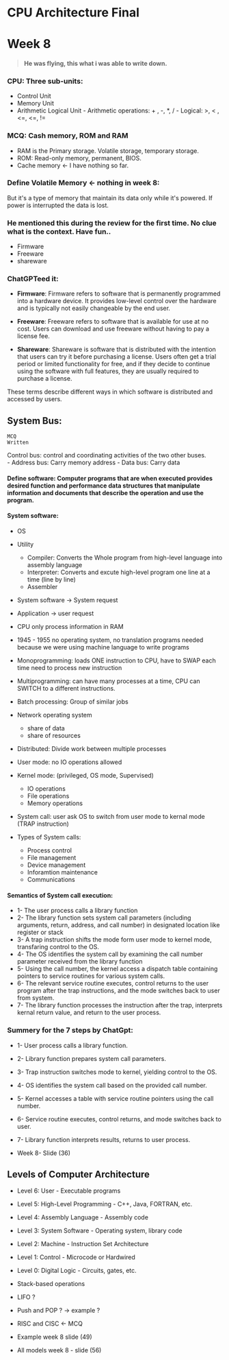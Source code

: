# CPU Architecture Final
# Week 8
> #### He was flying, this what i was able to write down.

### CPU: Three sub-units:
- Control Unit
- Memory Unit
- Arithmetic Logical Unit 
	  - Arithmetic operations: + , -, *, /
	  - Logical: >, < , <=, <=, !=

### MCQ: Cash memory, ROM and RAM
- RAM is the Primary storage. Volatile storage, temporary storage. 
- ROM: Read-only memory, permanent, BIOS. 
- Cache memory <- I have nothing so far.
 
### Define Volatile Memory <- nothing in week 8:
But it's a type of memory that maintain its data only while it's powered. If power is interrupted the data is lost. 

### He mentioned this during the review for the first time. No clue what is the context. Have fun.. 
- Firmware
- Freeware
- shareware
### ChatGPTeed it:
- **Firmware**: Firmware refers to software that is permanently programmed into a hardware device. It provides low-level control over the hardware and is typically not easily changeable by the end user.
    
- **Freeware**: Freeware refers to software that is available for use at no cost. Users can download and use freeware without having to pay a license fee.
    
- **Shareware**: Shareware is software that is distributed with the intention that users can try it before purchasing a license. Users often get a trial period or limited functionality for free, and if they decide to continue using the software with full features, they are usually required to purchase a license.
    

These terms describe different ways in which software is distributed and accessed by users.
## System Bus:
	MCQ
	Written
Control bus: control and coordinating activities of the two other buses.  
    - Address bus: Carry memory address
    - Data bus: Carry data 

#### Define software: Computer programs that are when executed provides desired function and performance data structures that manipulate information and documents that describe the operation and use the program. 

#### System software:
- OS
- Utility
	- Compiler: Converts the Whole program from high-level language into assembly language
	- Interpreter: Converts and excute high-level program one line at a time (line by line)
	- Assembler

- System software -> System request
- Application -> user request

- CPU only process information in RAM 
- 1945 - 1955 no operating system, no translation programs needed because we were using machine language
  to write programs 

- Monoprogramming: loads ONE instruction to CPU, have to SWAP each time need to process new instruction
- Multiprogramming: can have many processes at a time, CPU can SWITCH to a different instructions. 

- Batch processing: Group of similar jobs

- Network operating system
  - share of data
  - share of resources 

- Distributed: Divide work between multiple processes

- User mode: no IO operations allowed
- Kernel mode: (privileged, OS mode, Supervised)
  - IO operations
  - File operations 
  - Memory operations
- System call: user ask OS to switch from user mode to kernal mode (TRAP instruction)

- Types of System calls:
  - Process control
  - File management
  - Device management
  - Inforamtion maintenance
  - Communications

#### Semantics of System call execution:
- 1- The user process calls a library function
- 2- The library function sets system call parameters (including arguments, return, address, and call number) in designated location like register or stack
- 3- A trap instruction shifts the mode form user mode to kernel mode, transfaring control to the OS.
- 4- The OS identifies the system call by examining the call number parameter received from the library function
- 5- Using the call number, the kernel access a dispatch table containing pointers to service routines for various system calls.
- 6- The relevant service routine executes, control returns to the user program after the trap instructions, and the mode switches back to user from system. 
- 7- The library function processes the instruction after the trap, interprets kernal return value, and return to the user process.

### Summery for the 7 steps by ChatGpt:
- 1- User process calls a library function.
- 2- Library function prepares system call parameters.
- 3- Trap instruction switches mode to kernel, yielding control to the OS.
- 4- OS identifies the system call based on the provided call number.
- 5- Kernel accesses a table with service routine pointers using the call number.
- 6- Service routine executes, control returns, and mode switches back to user.
- 7- Library function interprets results, returns to user process.

 - Week 8- Slide (36)
## Levels of Computer Architecture 
- Level 6: User - Executable programs 
- Level 5: High-Level Programming - C++, Java, FORTRAN, etc. 
- Level 4: Assembly Language - Assembly code 
- Level 3: System Software - Operating system, library code 
- Level 2: Machine - Instruction Set Architecture 
- Level 1: Control - Microcode or Hardwired 
- Level 0: Digital Logic - Circuits, gates, etc.

 - Stack-based operations
  - LIFO ?
  - Push and POP ?
-> example ?

- RISC and CISC <- MCQ

- Example week 8 slide (49)
- All models week 8 - slide (56)



